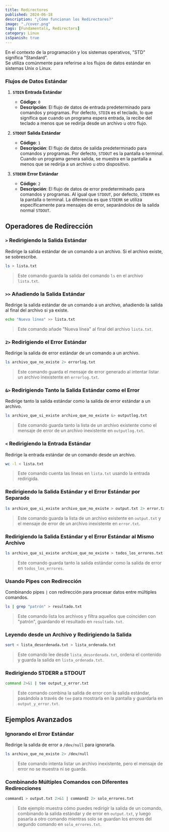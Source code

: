 ```yaml
---
title: Redirectores
published: 2024-06-18
description: "¿Cómo funcionan los Redirectores?"
image: "./cover.png"
tags: [Fundamentals, Redirectors]
category: Linux
isSpanish: true
---
```


En el contexto de la programación y los sistemas operativos, "STD" significa "Standard".<br/>
Se utiliza comúnmente para referirse a los flujos de datos estándar en sistemas Unix o Linux.

### Flujos de Datos Estándar

1. **`STDIN` Entrada Estándar**

   - **Código**: `0`
   - **Descripción**: El flujo de datos de entrada predeterminado para comandos y programas. Por defecto, `STDIN` es el teclado, lo que significa que cuando un programa espera entrada, la recibe del teclado a menos que se redirija desde un archivo u otro flujo.

2. **`STDOUT` Salida Estándar**

   - **Código**: `1`
   - **Descripción**: El flujo de datos de salida predeterminado para comandos y programas. Por defecto, `STDOUT` es la pantalla o terminal. Cuando un programa genera salida, se muestra en la pantalla a menos que se redirija a un archivo u otro dispositivo.

3. **`STDERR` Error Estándar**
   - **Código**: `2`
   - **Descripción**: El flujo de datos de error predeterminado para comandos y programas. Al igual que `STDOUT`, por defecto, `STDERR` es la pantalla o terminal. La diferencia es que `STDERR` se utiliza específicamente para mensajes de error, separándolos de la salida normal `STDOUT`.

## Operadores de Redirección

### `>` Redirigiendo la Salida Estándar

Redirige la salida estándar de un comando a un archivo. Si el archivo existe, se sobrescribe.

```bash
ls > lista.txt
```

> Este comando guarda la salida del comando `ls` en el archivo `lista.txt`.

### `>>` Añadiendo la Salida Estándar

Redirige la salida estándar de un comando a un archivo, añadiendo la salida al final del archivo si ya existe.

```bash
echo "Nueva línea" >> lista.txt
```

> Este comando añade "Nueva línea" al final del archivo `lista.txt`.

### `2>` Redirigiendo el Error Estándar

Redirige la salida de error estándar de un comando a un archivo.

```bash
ls archivo_que_no_existe 2> errorlog.txt
```

> Este comando guarda el mensaje de error generado al intentar listar un archivo inexistente en `errorlog.txt`.

### `&>` Redirigiendo Tanto la Salida Estándar como el Error

Redirige tanto la salida estándar como la salida de error estándar a un archivo.

```bash
ls archivo_que_si_existe archivo_que_no_existe &> outputlog.txt
```

> Este comando guarda tanto la lista de un archivo existente como el mensaje de error de un archivo inexistente en `outputlog.txt`.

### `<` Redirigiendo la Entrada Estándar

Redirige la entrada estándar de un comando desde un archivo.

```bash
wc -l < lista.txt
```

> Este comando cuenta las líneas en `lista.txt` usando la entrada redirigida.

### Redirigiendo la Salida Estándar y el Error Estándar por Separado

```bash
ls archivo_que_si_existe archivo_que_no_existe > output.txt 2> error.txt
```

> Este comando guarda la lista de un archivo existente en `output.txt` y el mensaje de error de un archivo inexistente en `error.txt`.

### Redirigiendo la Salida Estándar y el Error Estándar al Mismo Archivo

```bash
ls archivo_que_si_existe archivo_que_no_existe > todos_los_errores.txt 2>&1
```

> Este comando guarda tanto la salida estándar como la salida de error en `todos_los_errores`.

### Usando Pipes con Redirección

Combinando pipes `|` con redirección para procesar datos entre múltiples comandos.

```bash
ls | grep "patrón" > resultado.txt
```

> Este comando lista los archivos y filtra aquellos que coinciden con "patrón", guardando el resultado en `resultado.txt`.

### Leyendo desde un Archivo y Redirigiendo la Salida

```bash
sort < lista_desordenada.txt > lista_ordenada.txt
```

> Este comando lee desde `lista_desordenada.txt`, ordena el contenido y guarda la salida en `lista_ordenada.txt`.

### Redirigiendo STDERR a STDOUT

```bash
command 2>&1 | tee output_y_error.txt
```

> Este comando combina la salida de error con la salida estándar, pasándola a través de `tee` para mostrarla en la pantalla y guardarla en `output_y_error.txt`.

## Ejemplos Avanzados

### Ignorando el Error Estándar

Redirige la salida de error a `/dev/null` para ignorarla.

```bash
ls archivo_que_no_existe 2> /dev/null
```

> Este comando intenta listar un archivo inexistente, pero el mensaje de error no se muestra ni se guarda.

### Combinando Múltiples Comandos con Diferentes Redirecciones

```bash
command1 > output.txt 2>&1 | command2 2> solo_errores.txt
```

> Este ejemplo muestra cómo puedes redirigir la salida de un comando, combinando la salida estándar y de error en `output.txt`, y luego pasarla a otro comando mientras solo se guardan los errores del segundo comando en `solo_errores.txt`.
